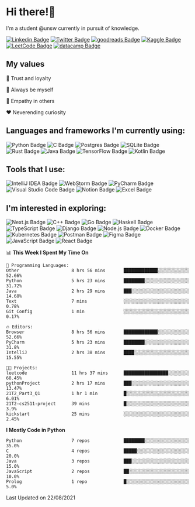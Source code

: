 # Hi there!👋

I'm a student @unsw currently in pursuit of knowledge.

[![Linkedin Badge](https://img.shields.io/badge/-ericzhu98-0A66C2?logo=linkedin&style=flat)](https://linkedin.com/in/ericzhu98/)
[![Twitter Badge](https://img.shields.io/badge/-ericzhu98-1DA1F2?logo=twitter&logoColor=white&style=flat)](https://twitter.com/ericzhu98)
[![goodreads Badge](https://img.shields.io/badge/-ericzhu98-372213?logo=goodreads&logoColor=white&style=flat)](https://goodreads.com/ericzhu98)
[![Kaggle Badge](https://img.shields.io/badge/-ericzhu98-20BEFF?logo=kaggle&logoColor=white&style=flat)](https://kaggle.com/ericzhu98)
[![LeetCode Badge](https://img.shields.io/badge/-ericzhu98-FFA116?logo=leetcode&logoColor=white&style=flat)](https://leetcode.com/ericzhu98/)
[![datacamp Badge](https://img.shields.io/badge/-ericzhu98-03EF62?logo=datacamp&logoColor=white&style=flat)](https://datacamp.com/profile/ericzhu98)


## My values

:blue_heart: Trust and loyalty

:purple_heart: Always be myself

:green_heart: Empathy in others

:heart: Neverending curiosity

## Languages and frameworks I'm currently using:

![Python Badge](https://img.shields.io/badge/-Python-14354C?logo=python&logoColor=white&style=flat)
![C Badge](https://img.shields.io/badge/C-%2300599C.svg?logo=c&logoColor=white&style=flat)
![Postgres Badge](https://img.shields.io/badge/-Postgres-316192?logo=postgresql&logoColor=white&style=flat)
![SQLite Badge](https://img.shields.io/badge/-SQLite-07405e?logo=sqlite&logoColor=white&style=flat)
![Rust Badge](https://img.shields.io/badge/-Rust-000000?logo=rust&style=flat)
![Java Badge](https://img.shields.io/badge/-Java-007396?logo=java&logoColor=white&style=flat)
![TensorFlow Badge](https://img.shields.io/badge/-TensorFlow-FF6F00?logo=tensorflow&logoColor=white&style=flat)
![Kotlin Badge](https://img.shields.io/badge/-Kotlin-0095D5?logo=kotlin&logoColor=white&style=flat)

## Tools that I use:

![IntelliJ IDEA Badge](https://img.shields.io/badge/-IntelliJ%20IDEA-000000?logo=intellij-idea&logoColor=white&style=flat)
![WebStorm Badge](https://img.shields.io/badge/-WebStorm-000000?logo=webstorm&logoColor=white&style=flat)
![PyCharm Badge](https://img.shields.io/badge/-PyCharm-000000?logo=pycharm&logoColor=white&style=flat)
![Visual Studio Code Badge](https://img.shields.io/badge/-Visual%20Studio%20Code-0078d7?logo=visual-studio-code&logoColor=white&style=flat)
![Notion Badge](https://img.shields.io/badge/-Notion-000000?logo=notion&logoColor=white&style=flat)
![Excel Badge](https://img.shields.io/badge/-Excel-217346?logo=microsoft-excel&logoColor=white&style=flat)

## I'm interested in exploring:

![Next.js Badge](https://img.shields.io/badge/-NextJs-000000?logo=next.js&style=flat)
![C++ Badge](https://img.shields.io/badge/-C++-00599C?logo=c%2B%2B&logoColor=white&style=flat)
![Go Badge](https://img.shields.io/badge/-Go-00ADD8?logo=go&logoColor=white&style=flat)
![Haskell Badge](https://img.shields.io/badge/-Haskell-5D4F85?logo=haskell&logoColor=white&style=flat)
![TypeScript Badge](https://img.shields.io/badge/-TypeScript-3178C6?logo=typescript&logoColor=white&style=flat)
![Django Badge](https://img.shields.io/badge/-Django-092E20?logo=django&logoColor=white&style=flat)
![Node.js Badge](https://img.shields.io/badge/-Node.js-339933?logo=node.js&logoColor=white&style=flat)
![Docker Badge](https://img.shields.io/badge/-Docker-2496ED?logo=docker&logoColor=white&style=flat)
![Kubernetes Badge](https://img.shields.io/badge/-Kubernetes-326CE5?logo=kubernetes&logoColor=white&style=flat)
![Postman Badge](https://img.shields.io/badge/-Postman-FF6C37?logo=postman&logoColor=white&style=flat)
![Figma Badge](https://img.shields.io/badge/-Figma-F24E1E?logo=figma&logoColor=white&style=flat)
![JavaScript Badge](https://img.shields.io/badge/-JavaScript-323330?logo=javascript&logoColor=F7DF1E&style=flat)
![React Badge](https://img.shields.io/badge/-React-20232a?logo=react&logoColor=2361DAFB&style=flat)

<!--START_SECTION:waka-->
📊 **This Week I Spent My Time On** 

```text
💬 Programming Languages: 
Other                    8 hrs 56 mins       █████████████░░░░░░░░░░░░   52.66% 
Python                   5 hrs 23 mins       ████████░░░░░░░░░░░░░░░░░   31.72% 
Java                     2 hrs 29 mins       ███░░░░░░░░░░░░░░░░░░░░░░   14.68% 
Text                     7 mins              ░░░░░░░░░░░░░░░░░░░░░░░░░   0.78% 
Git Config               1 min               ░░░░░░░░░░░░░░░░░░░░░░░░░   0.17%

🔥 Editors: 
Browser                  8 hrs 56 mins       █████████████░░░░░░░░░░░░   52.66% 
PyCharm                  5 hrs 23 mins       ████████░░░░░░░░░░░░░░░░░   31.8% 
IntelliJ                 2 hrs 38 mins       ████░░░░░░░░░░░░░░░░░░░░░   15.55%

🐱‍💻 Projects: 
leetcode                 11 hrs 37 mins      █████████████████░░░░░░░░   68.45% 
pythonProject            2 hrs 17 mins       ███░░░░░░░░░░░░░░░░░░░░░░   13.47% 
21T2_Part3_Q1            1 hr 1 min          █░░░░░░░░░░░░░░░░░░░░░░░░   6.01% 
21T2-cs2511-project      39 mins             █░░░░░░░░░░░░░░░░░░░░░░░░   3.9% 
kickstart                25 mins             ░░░░░░░░░░░░░░░░░░░░░░░░░   2.45%

```

**I Mostly Code in Python** 

```text
Python                   7 repos             ████████░░░░░░░░░░░░░░░░░   35.0% 
C                        4 repos             █████░░░░░░░░░░░░░░░░░░░░   20.0% 
Java                     3 repos             ███░░░░░░░░░░░░░░░░░░░░░░   15.0% 
JavaScript               2 repos             ██░░░░░░░░░░░░░░░░░░░░░░░   10.0% 
Prolog                   1 repo              █░░░░░░░░░░░░░░░░░░░░░░░░   5.0%

```



 Last Updated on 22/08/2021
<!--END_SECTION:waka-->
